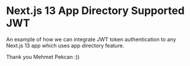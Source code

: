 # Next.js 13 App Directory Supported JWT

An example of how we can integrate JWT token authentication to any Next.js 13 app which uses app directory feature.

Thank you Mehmet Pekcan :))